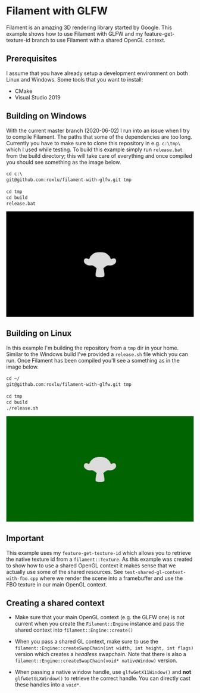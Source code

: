 # Filament with GLFW

Filament is an amazing 3D rendering library started by
Google. This example shows how to use Filament with GLFW and my
feature-get-texture-id branch to use Filament with a shared
OpenGL context.

## Prerequisites

I assume that you have already setup a development environment
on both Linux and Windows. Some tools that you want to install:

- CMake
- Visual Studio 2019

## Building on Windows

With the current master branch (2020-06-02) I run into an issue
when I try to compile Filament. The paths that some of the
dependencies are too long. Currently you have to make sure to
clone this repository in e.g. `c:\tmp\` which I used while
testing. To build this example simply run `release.bat` from the
build directory; this will take care of everything and once
compiled you should see something as the image below.


    cd c:\
    git@github.com:roxlu/filament-with-glfw.git tmp
    
    cd tmp
    cd build
    release.bat
    
![windows example](doc/filament-glfw-windows.png)

## Building on Linux

In this example I'm building the repository from a `tmp`
dir in your home. Similar to the Windows build I've provided
a `release.sh` file which you can run. Once Filament has
been compiled you'll see a something as in the image below.

    cd ~/
    git@github.com:roxlu/filament-with-glfw.git tmp
    
    cd tmp
    cd build
    ./release.sh
    
![linux example](doc/filament-glfw-linux.png)

## Important

This example uses my `feature-get-texture-id` which allows you to
retrieve the native texture id from a `filament::Texture`. As
this example was created to show how to use a shared OpenGL
context it makes sense that we actually use some of the shared
resources.  See `test-shared-gl-context-with-fbo.cpp` where we
render the scene into a framebuffer and use the FBO texture in
our main OpenGL context.

## Creating a shared context

- Make sure that your main OpenGL context (e.g. the GLFW one) is
  not current when you create the `Filament::Engine` instance and
  pass the shared context into `filament::Engine::create()`
  
- When you pass a shared GL context, make sure to use the
  `filament::Engine::createSwapChain(int width, int height, int
  flags)` version which creates a *headless* swapchain. Note that
  there is also a `filament::Engine::createSwapChain(void*
  nativeWindow)` version.
  
- When passing a native window handle, use `glfwGetX11Window()`
  and **not** `glfwGetGLXWindow()` to retrieve the correct
  handle. You can directly cast these handles into a `void*`.
  
